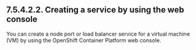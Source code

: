 ## 7.5.4.2.2. Creating a service by using the web console

You can create a node port or load balancer service for a virtual machine (VM) by using the OpenShift Container Platform web console.

